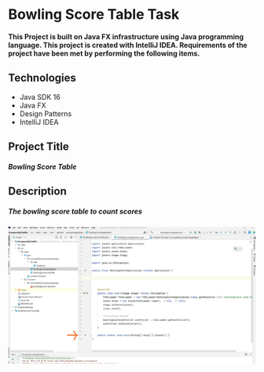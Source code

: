 # Bowling Score Table Task
#### This Project is built on Java FX infrastructure using Java programming language. This project is created with IntelliJ IDEA. Requirements of the project have been met by performing the following items.

## Technologies
- Java SDK 16
- Java FX
- Design Patterns
- IntelliJ IDEA

## Project Title 
##### Bowling Score Table 

## Description
##### The bowling score table to count scores


![alt text](https://github.com/gltnlkl/BowlingScoreTable/blob/main/src/main/java/com/gulukal/europaceagtaskgu/image/mainView.jpg)
